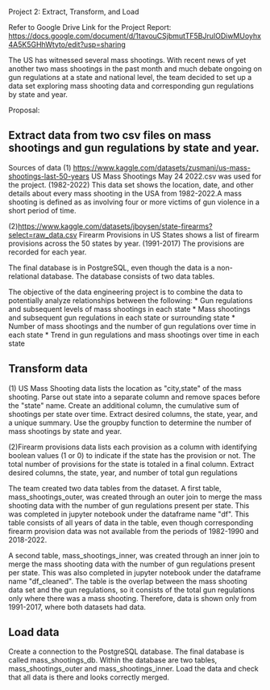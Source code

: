 Project 2:
Extract, Transform, and Load

Refer to Google Drive Link for the Project Report:
https://docs.google.com/document/d/1tavouCSjbmutTF5BJruIODiwMUoyhx4A5K5GHhWtyto/edit?usp=sharing

The US has witnessed several mass shootings. With recent news of yet another two mass shootings in the past month and much debate ongoing on gun regulations at a state and national level, the team decided to set up a data set exploring mass shooting data and corresponding gun regulations by state and year.

Proposal:

Extract data from two csv files on mass shootings and gun regulations by state and year.
------------
Sources of data
(1) https://www.kaggle.com/datasets/zusmani/us-mass-shootings-last-50-years
US Mass Shootings May 24 2022.csv was used for the project. (1982-2022)
This data set shows the location, date, and other details about every mass shooting in the USA from 1982-2022.A mass shooting is defined as as involving four or more victims of gun violence in a short period of time.

(2)https://www.kaggle.com/datasets/jboysen/state-firearms?select=raw_data.csv
Firearm Provisions in US States shows a list of firearm provisions across the 50 states by year. (1991-2017)
The provisions are recorded for each year.

The final database is in PostgreSQL, even though the data is a non-relational database. The database consists of two data tables.

The objective of the data engineering project is to combine the data to potentially analyze relationships between the following:
    * Gun regulations and subsequent levels of mass shootings in each state
    * Mass shootings and subsequent gun regulations in each state or surrounding state
    * Number of mass shootings and the number of gun regulations over time in each state
    * Trend in gun regulations and mass shootings over time in each state

Transform data
--------------
(1) US Mass Shooting data lists the location as "city,state" of the mass shooting. Parse out state into a separate column and remove spaces before the "state" name. Create an additional column, the cumulative sum of shootings per state over time. Extract desired columns, the state, year, and a unique summary. Use the groupby function to determine the number of mass shootings by state and year. 

(2)Firearm provisions data lists each provision as a column with identifying boolean values (1 or 0) to indicate if the state has the provision or not. The total number of provisions for the state is totaled in a final column. 
Extract desired columns, the state, year, and number of total gun regulations

The team created two data tables from the dataset. 
A first table, mass_shootings_outer, was created through an outer join to merge the mass shooting data with the number of gun regulations present per state.
This was completed in jupyter notebook under the dataframe name "df". This table consists of all years of data in the table, even though corresponding firearm provision data was not available from the periods of 1982-1990 and 2018-2022.

A second table, mass_shootings_inner, was created through an inner join to merge the mass shooting data with the number of gun regulations present per state.
This was also completed in jupyter notebook under the dataframe name "df_cleaned". The table is the overlap between the mass shooting data set and the gun regulations, so it consists of the total gun regulations only where there was a mass shooting. 
Therefore, data is shown only from 1991-2017, where both datasets had data.

Load data
-------------
Create a connection to the PostgreSQL database.
The final database is called mass_shootings_db. Within the database are two tables, mass_shootings_outer and mass_shootings_inner.
Load the data and check that all data is there and looks correctly merged.
